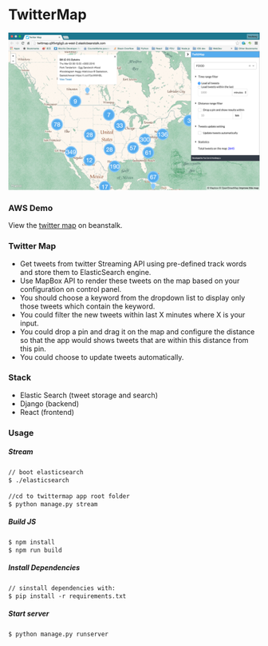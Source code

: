 # TwitterMap

![shot](shot.png)

### AWS Demo
View the [twitter map](http://twittmap.q3f5vtg5g3.us-west-2.elasticbeanstalk.com/) on beanstalk.

### Twitter Map

- Get tweets from twitter Streaming API using pre-defined track words and store them to ElasticSearch engine.
- Use MapBox API to render these tweets on the map based on your configuration on control panel.
- You should choose a keyword from the dropdown list to display only those tweets which contain the keyword.
- You could filter the new tweets within last X minutes where X is your input.
- You could drop a pin and drag it on the map and configure the distance so that the app would shows tweets that are within this distance from this pin.
- You could choose to update tweets automatically.

### Stack
- Elastic Search (tweet storage and search)
- Django (backend)
- React (frontend)

### Usage

##### Stream
```
// boot elasticsearch
$ ./elasticsearch

//cd to twittermap app root folder
$ python manage.py stream
```

##### Build JS
```
$ npm install
$ npm run build
```

##### Install Dependencies
```
// sinstall dependencies with:
$ pip install -r requirements.txt
```

##### Start server
```
$ python manage.py runserver
```
